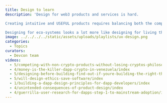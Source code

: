 ```yaml
---
title: Design to learn
description: 'Design for web3 products and services is hard. 

Creating intuitive and USEFUL products requires balancing both the complexities of entirely new design paradigms with the newfound utility that cryptocurrency and web3 technologies enable. 

Designing for eco-systems looks a lot more like designing for living things. Design is no longer a discrete function of production and delivery, but a continuous strategic activity of any product or service operating in this new reality. When things get more intelligent, value of design shifts to learning, what is our speed to learning, and how we can change what needs to change. We need to design for what we can learn to ultimately discover the evovling needs for information participants more effectively.'
image: ../../../../static/assets/uploads/playlists/ux-design.png
categories:
  - Topics
curators:
  - Devcon team
videos:
  - 5/competing-with-non-crypto-products-without-losing-cryptos-philosophies/index
  - 4/money-is-the-killer-dapp-crypto-in-venezuela/index
  - 5/designing-before-building-find-out-if-youre-building-the-right-thing-for-users-before-you-start-to-build/index
  - 5/will-design-ethics-save-software/index
  - 1/building-a-dapp-design-principles-for-dapp-developers/index
  - 4/unintended-consequences-of-product-design/index
  - 4/guerrilla-user-research-for-dapps-step-1-to-mainstream-adoption/index
---
```

